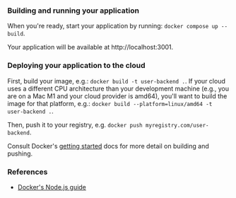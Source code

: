 ### Building and running your application

When you're ready, start your application by running:
`docker compose up --build`.

Your application will be available at http://localhost:3001.

### Deploying your application to the cloud

First, build your image, e.g.: `docker build -t user-backend .`.
If your cloud uses a different CPU architecture than your development
machine (e.g., you are on a Mac M1 and your cloud provider is amd64),
you'll want to build the image for that platform, e.g.:
`docker build --platform=linux/amd64 -t user-backend .`.

Then, push it to your registry, e.g. `docker push myregistry.com/user-backend`.

Consult Docker's [getting started](https://docs.docker.com/go/get-started-sharing/)
docs for more detail on building and pushing.

### References
* [Docker's Node.js guide](https://docs.docker.com/language/nodejs/)